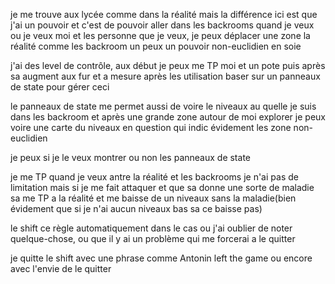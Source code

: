 je me trouve aux lycée comme dans la réalité mais la différence ici est que j'ai un pouvoir et c'est de pouvoir aller dans les backrooms quand je veux ou je veux moi et les personne que je veux, je peux déplacer une zone la réalité comme les backroom un peux un pouvoir non-euclidien en soie 

j'ai des level de contrôle, aux début je peux me TP moi et un pote puis après sa augment aux fur et a mesure après les utilisation baser sur un panneaux de state pour gérer ceci

le panneaux de state me permet aussi de voire le niveaux au quelle je suis dans les backroom et après une grande zone autour de moi explorer je peux voire une carte du niveaux en question qui indic évidement les zone non-euclidien

je peux si je le veux montrer ou non les panneaux de state

je me TP quand je veux antre la réalité et les backrooms je n'ai pas de limitation mais si je me fait attaquer et que sa donne une sorte de maladie sa me TP a la réalité et me baisse de un niveaux sans la maladie(bien évidement que si je n'ai aucun niveaux bas sa ce baisse pas)

le shift ce règle automatiquement dans le cas ou j'ai oublier de noter quelque-chose, ou que il y ai un problème qui me forcerai a le quitter

je quitte le shift avec une phrase comme Antonin left the game ou encore avec l'envie de le quitter 

